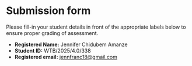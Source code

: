 # Submission form

Please fill-in your student details in front of the appropriate labels
below to ensure proper grading of assessment.

- **Registered Name:** Jennifer Chidubem Amanze
- **Student ID:** WTB/2025/4.0/338
- **Registered email:** jennfranc18@gmail.com
